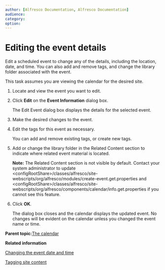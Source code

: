 ```yaml
---
author: [Alfresco Documentation, Alfresco Documentation]
audience: 
category: 
option: 
---
```


# Editing the event details

Edit a scheduled event to change any of the details, including the location, date, and time. You can also add and remove tags, and change the library folder associated with the event.

This task assumes you are viewing the calendar for the desired site.

1.  Locate and view the event you want to edit.

2.  Click **Edit** on the **Event Information** dialog box.

    The Edit Event dialog box displays the details for the selected event.

3.  Make the desired changes to the event.

4.  Edit the tags for this event as necessary.

    You can add and remove existing tags, or create new tags.

5.  Add or change the library folder in the Related Content section to indicate where related event material is located.

    **Note:** The Related Content section is not visible by default. Contact your system administrator to update <configRootShare\>/classes/alfresco/site-webscripts/org/alfresco/modules/create-event.get.properties and <configRootShare\>/classes/alfresco/site-webscripts/org/alfresco/components/calendar/info.get.properties if you cannot see this feature.

6.  Click **OK**.

    The dialog box closes and the calendar displays the updated event. No changes will be evident on the calendar unless you changed the event name or time.


**Parent topic:**[The calendar](../concepts/calendar-intro.md)

**Related information**  


[Changing the event date and time](calendar-event-edit-datetime.md)

[Tagging site content](site-content-tag.md)

